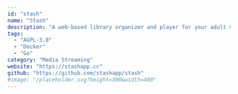 ```yaml
---
id: "stash"
name: "Stash"
description: "A web-based library organizer and player for your adult media stash, with auto-tagging and metadata scraping support."
tags:
  - "AGPL-3.0"
  - "Docker"
  - "Go"
category: "Media Streaming"
website: "https://stashapp.cc"
github: "https://github.com/stashapp/stash"
#image: "/placeholder.svg?height=300&width=400"
---
```


